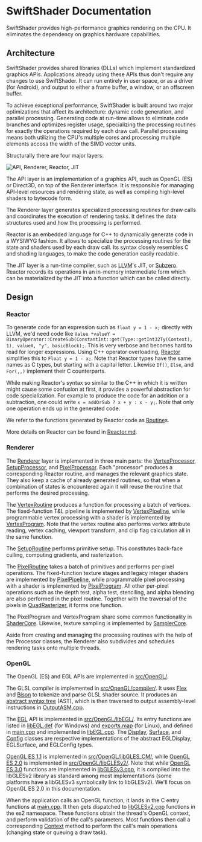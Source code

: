 SwiftShader Documentation
=========================

SwiftShader provides high-performance graphics rendering on the CPU. It eliminates the dependency on graphics hardware capabilities.

Architecture
------------

SwiftShader provides shared libraries (DLLs) which implement standardized graphics APIs. Applications already using these APIs thus don't require any changes to use SwiftShader. It can run entirely in user space, or as a driver (for Android), and output to either a frame buffer, a window, or an offscreen buffer.

To achieve exceptional performance, SwiftShader is built around two major optimizations that affect its architecture: dynamic code generation, and parallel processing. Generating code at run-time allows to eliminate code branches and optimizes register usage, specializing the processing routines for exactly the operations required by each draw call. Parallel processing means both utilizing the CPU's multiple cores and processing multiple elements accoss the width of the SIMD vector units.

Structurally there are four major layers:

![API, Renderer, Reactor, JIT](/docs/ArchitectureLayers.png "Architecture Layers")

The API layer is an implementation of a graphics API, such as OpenGL (ES) or Direct3D, on top of the Renderer interface. It is responsible for managing API-level resources and rendering state, as well as compiling high-level shaders to bytecode form. 

The Renderer layer generates specialized processing routines for draw calls and coordinates the execution of rendering tasks. It defines the data structures used and how the processing is performed.

Reactor is an embedded language for C++ to dynamically generate code in a WYSIWYG fashion. It allows to specialize the processing routines for the state and shaders used by each draw call. Its syntax closely resembles C and shading languages, to make the code generation easily readable.

The JIT layer is a run-time compiler, such as [LLVM](http://llvm.org/)'s JIT, or [Subzero](Subzero.md). Reactor records its operations in an in-memory intermediate form which can be materialized by the JIT into a function which can be called directly.

Design
------

### Reactor

To generate code for an expression such as `float y = 1 - x;` directly with LLVM, we'd need code like `Value *valueY = BinaryOperator::CreateSub(ConstantInt::get(Type::getInt32Ty(Context), 1), valueX, "y", basicBlock);`. This is very verbose and becomes hard to read for longer expressions. Using C++ operator overloading, [Reactor](../src/Reactor/) simplifies this to `Float y = 1 - x;`. Note that Reactor types have the same names as C types, but starting with a capital letter. Likewise `If()`, `Else`, and `For(,,)` implement their C counterparts.

While making Reactor's syntax so similar to the C++ in which it is written might cause some confusion at first, it provides a powerful abstraction for code specialization. For example to produce the code for an addition or a subtraction, one could write `x = addOrSub ? x + y : x - y;`. Note that only one operation ends up in the generated code.

We refer to the functions generated by Reactor code as [Routine](../src/Reactor/Routine.hpp)s.

More details on Reactor can be found in [Reactor.md](Reactor.md).

### Renderer

The [Renderer](../src/Renderer/) layer is implemented in three main parts: the [VertexProcessor](../src/Renderer/VertexProcessor.cpp), [SetupProcessor](../src/Renderer/SetupProcessor.cpp), and [PixelProcessor](../src/Renderer/PixelProcessor.cpp). Each "processor" produces a corresponding Reactor routine, and manages the relevant graphics state. They also keep a cache of already generated routines, so that when a combination of states is encountered again it will reuse the routine that performs the desired processing.

The [VertexRoutine](../src/Shader/VertexRoutine.cpp) produces a function for processing a batch of vertices. The fixed-function T&L pipeline is implemented by [VertexPipeline](../src/Shader/VertexPipeline.cpp), while programmable vertex processing with a shader is implemented by [VertexProgram](../src/Shader/VertexProgram.cpp). Note that the vertex routine also performs vertex attribute reading, vertex caching, viewport transform, and clip flag calculation all in the same function.

The [SetupRoutine](../src/Shader/SetupRoutine.cpp) performs primitive setup. This constitutes back-face culling, computing gradients, and rasterization.

The [PixelRoutine](../src/Shader/PixelRoutine.cpp) takes a batch of primitives and performs per-pixel operations. The fixed-function texture stages and legacy integer shaders are implemented by [PixelPipeline](../src/Shader/PixelPipeline.cpp), while programmable pixel processing with a shader is implemented by [PixelProgram](../src/Shader/PixelProgram.cpp). All other per-pixel operations such as the depth test, alpha test, stenciling, and alpha blending are also performed in the pixel routine. Together with the traversal of the pixels in [QuadRasterizer](../src/Renderer/QuadRasterizer.cpp), it forms one function.

The PixelProgram and VertexProgram share some common functionality in [ShaderCore](../src/Shader/ShaderCore.cpp). Likewise, texture sampling is implemented by [SamplerCore](../src/Shader/SamplerCore.cpp).

Aside from creating and managing the processing routines with the help of the Processor classes, the Renderer also subdivides and schedules rendering tasks onto multiple threads.

### OpenGL

The OpenGL (ES) and EGL APIs are implemented in [src/OpenGL/](../src/OpenGL/).

The GLSL compiler is implemented in [src/OpenGL/compiler/](../src/OpenGL/compiler/). It uses [Flex](http://flex.sourceforge.net/) and [Bison](https://www.gnu.org/software/bison/) to tokenize and parse GLSL shader source. It produces an [abstract syntax tree](https://en.wikipedia.org/wiki/Abstract_syntax_tree) (AST), which is then traversed to output assembly-level instructions in [OutputASM.cpp](../src/OpenGL/compiler/OutputASM.cpp).

The [EGL](https://www.khronos.org/registry/egl/specs/eglspec.1.4.20110406.pdf) API is implemented in [src/OpenGL/libEGL/](../src/OpenGL/libEGL/). Its entry functions are listed in [libEGL.def](../src/OpenGL/libEGL/libEGL.def) (for Windows) and [exports.map](../src/OpenGL/libEGL/exports.map) (for Linux), and defined in [main.cpp](../src/OpenGL/libEGL/main.cpp) and implemented in [libEGL.cpp](../src/OpenGL/libEGL/libEGL.cpp). The [Display](../src/OpenGL/libEGL/Display.h), [Surface](../src/OpenGL/libEGL/Surface.h), and [Config](../src/OpenGL/libEGL/Config.h) classes are respective implementations of the abstract EGLDisplay, EGLSurface, and EGLConfig types.

[OpenGL ES 1.1](https://www.khronos.org/registry/gles/specs/1.1/es_full_spec_1.1.12.pdf) is implemented in [src/OpenGL/libGLES_CM/](../src/OpenGL/libGLES_CM/), while [OpenGL ES 2.0](https://www.khronos.org/registry/gles/specs/2.0/es_full_spec_2.0.25.pdf) is implemented in [src/OpenGL/libGLESv2/](../src/OpenGL/libGLESv2/). Note that while [OpenGL ES 3.0](https://www.khronos.org/registry/gles/specs/3.0/es_spec_3.0.0.pdf) functions are implemented in [libGLESv3.cpp](../src/OpenGL/libGLESv2/libGLESv3.cpp), it is compiled into the libGLESv2 library as standard among most implementations (some platforms have a libGLESv3 symbolically link to libGLESv2). We'll focus on OpenGL ES 2.0 in this documentation.

When the application calls an OpenGL function, it lands in the C entry functions at [main.cpp](../src/OpenGL/libGLESv2/main.cpp). It then gets dispatched to [libGLESv2.cpp](../src/OpenGL/libGLESv2/libGLESv2.cpp) functions in the es2 namespace. These functions obtain the thread's OpenGL context, and perform validation of the call's parameters. Most functions then call a corresponding [Context](../src/OpenGL/libGLESv2/Context.h) method to perform the call's main operations (changing state or queuing a draw task).

